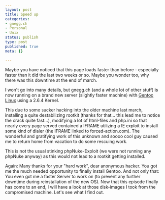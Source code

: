 ```yaml
---
layout: post
title: Speed up
categories:
- gnegg.ch
- Personal
- Unix
status: publish
type: post
published: true
meta: {}

---
```

<p>
Maybe you have noticed that this page loads faster than before - especially faster than it did the last two weeks or so. Maybe you wonder too, why there was this downtime at the end of march.
</p><p>
I won't go into many details, but gnegg.ch (and a whole lot of other stuff) is now running on a brand new server (slightly faster machine) with <a href="http://www.gentoo.org">Gentoo Linux</a> using a 2.6.4 Kernel.
</p><p>
This due to some sucker hacking into the older machine last march, installing a quite destabilizing rootkit (thanks for that... this lead me to notice the crack quite fast...), modifying a lot of html-files and php.ini so that nearly every page served contained a IFRAME utilizing a IE exploit to install some kind of dialer (the IFRAME linked to forced-action.com). The wonderful and gratifying work of this unknown and soooo cool guy caused me to return home from vacation to do some rescuing work.
</p><p>
This is not the usual stinking phpNuke-Exploit (we were not running any phpNuke anyway) as this would not lead to a rootkit getting installed.
</p><p>
Again: Many thanks for your "hard work", dear anonymous hacker. You got me the much needed opportunity to finally install Gentoo. And not only that: You even got me a faster Server to work on (to prevent any further downtime during reinstallation of the new OS). Now that this episode finally has come to an end, I will have a look at those disk-images I took from the compromised machine. Let's see what I find out.</p>

